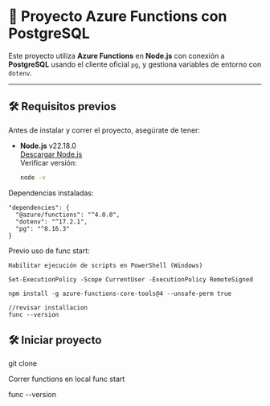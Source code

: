 # 📌 Proyecto Azure Functions con PostgreSQL

Este proyecto utiliza **Azure Functions** en **Node.js** con conexión a **PostgreSQL** usando el cliente oficial `pg`, y gestiona variables de entorno con `dotenv`.

---

## 🛠 Requisitos previos

Antes de instalar y correr el proyecto, asegúrate de tener:

- **Node.js** v22.18.0  
  [Descargar Node.js](https://nodejs.org/en/)  
  Verificar versión:
  ```bash
  node -v

Dependencias instaladas:
```
"dependencies": {
  "@azure/functions": "^4.0.0",
  "dotenv": "^17.2.1",
  "pg": "^8.16.3"
}
```

Previo uso de func start:
```
Habilitar ejecución de scripts en PowerShell (Windows)

Set-ExecutionPolicy -Scope CurrentUser -ExecutionPolicy RemoteSigned

npm install -g azure-functions-core-tools@4 --unsafe-perm true

//revisar installacion
func --version
```

## 🛠 Iniciar proyecto
git clone <url-del-repositorio>

Correr functions en local
func start

func --version
